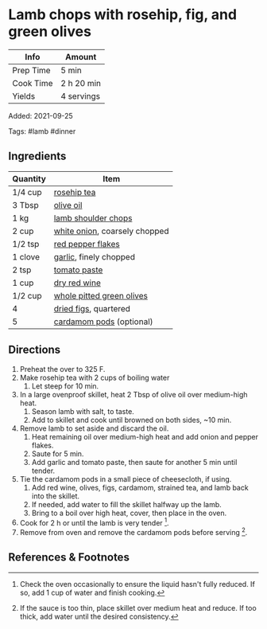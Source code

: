 # Lamb chops with rosehip, fig, and green olives

| Info      | Amount     |
| --------- | ---------- |
| Prep Time | 5 min      |
| Cook Time | 2 h 20 min |
| Yields    | 4 servings |

Added: 2021-09-25

Tags: #lamb #dinner

## Ingredients

| Quantity | Item                                                         |
| -------- | ------------------------------------------------------------ |
| 1/4 cup  | [rosehip tea](../_ingredients/rosehip-tea.md)                |
| 3 Tbsp   | [olive oil](../_ingredients/olive-oil.md)                    |
| 1 kg     | [lamb shoulder chops](../_ingredients/lamb-chops.md)         |
| 2 cup    | [white onion](../_ingredients/onion.md), coarsely chopped    |
| 1/2 tsp  | [red pepper flakes](../_ingredients/red-pepper-flakes.md)    |
| 1 clove  | [garlic](../_ingredients/garlic.md), finely chopped          |
| 2 tsp    | [tomato paste](../_ingredients/tomato-paste.md)              |
| 1 cup    | [dry red wine](../_ingredients/red-wine.md)                  |
| 1/2 cup  | [whole pitted green olives](../_ingredients/green-olives.md) |
| 4        | [dried figs](../_ingredients/fig.md), quartered              |
| 5        | [cardamom pods](../_ingredients/cardamom.md) (optional)      |

## Directions

1. Preheat the over to 325 F.
2. Make rosehip tea with 2 cups of boiling water
	1. Let steep for 10 min.
3. In a large ovenproof skillet, heat 2 Tbsp of olive oil over medium-high heat.
	1. Season lamb with salt, to taste.
	2. Add to skillet and cook until browned on both sides, ~10 min.
4. Remove lamb to set aside and discard the oil.
	1. Heat remaining oil over medium-high heat and add onion and pepper flakes.
	2. Saute for 5 min.
	3. Add garlic and tomato paste, then saute for another 5 min until tender.
5. Tie the cardamom pods in a small piece of cheesecloth, if using.
	1. Add red wine, olives, figs, cardamom, strained tea, and lamb back into the skillet.
	2. If needed, add water to fill the skillet halfway up the lamb.
	3. Bring to a boil over high heat, cover, then place in the oven.
6. Cook for 2 h or until the lamb is very tender [^1].
7. Remove from oven and remove the cardamom pods before serving [^2].

## References & Footnotes

[^1]: Check the oven occasionally to ensure the liquid hasn't fully reduced.
	If so, add 1 cup of water and finish cooking.

[^2]: If the sauce is too thin, place skillet over medium heat and reduce.
	If too thick, add water until the desired consistency.

[^3]: [Original recipe](https://www.lcbo.com/webapp/wcs/stores/servlet/en/lcbo/recipe/lamb-shoulder-chops-with-rosehip,-fig-green-olives/F202105013)
